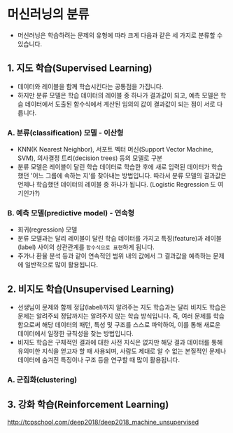 # 머신러닝의 분류
- 머신러닝은 학습하려는 문제의 유형에 따라 크게 다음과 같은 세 가지로 분류할 수 있습니다.

## 1. 지도 학습(Supervised Learning)
- 데이터와 레이블을 함께 학습시킨다는 공통점을 가집니다.
- 하지만 분류 모델은 학습 데이터의 레이블 중 하나가 결과값이 되고, 예측 모델은 학습 데이터에서 도출된 함수식에서 계산된 임의의 값이 결과값이 되는 점이 서로 다릅니다.

### A. 분류(classification) 모델 - 이산형
- KNN(K Nearest Neighbor), 서포트 벡터 머신(Support Vector Machine, SVM), 의사결정 트리(decision trees) 등의 모델로 구분
- 분류 모델은 레이블이 달린 학습 데이터로 학습한 후에 새로 입력된 데이터가 학습했던 '어느 그룹에 속하는 지'를 찾아내는 방법입니다. 따라서 분류 모델의 결과값은 언제나 학습했던 데이터의 레이블 중 하나가 됩니다. (Logistic Regression 도 여기인가?)

### B. 예측 모델(predictive model) - 연속형
- 회귀(regression) 모델
- 분류 모델과는 달리 레이블이 달린 학습 데이터를 가지고 특징(feature)과 레이블(label) 사이의 상관관계를 `함수식으로 표현`하게 됩니다.
- 주가나 환율 분석 등과 같이 연속적인 범위 내의 값에서 그 결과값을 예측하는 문제에 일반적으로 많이 활용됩니다.

## 2. 비지도 학습(Unsupervised Learning)
- 선생님이 문제와 함께 정답(label)까지 알려주는 지도 학습과는 달리 비지도 학습은 문제는 알려주되 정답까지는 알려주지 않는 학습 방식입니다. 즉, 여러 문제를 학습함으로써 해당 데이터의 패턴, 특성 및 구조를 스스로 파악하여, 이를 통해 새로운 데이터에서 일정한 규칙성을 찾는 방법입니다.
- 비지도 학습은 구체적인 결과에 대한 사전 지식은 없지만 해당 결과 데이터를 통해 유의미한 지식을 얻고자 할 때 사용되며, 사람도 제대로 알 수 없는 본질적인 문제나 데이터에 숨겨진 특징이나 구조 등을 연구할 때 많이 활용됩니다.

### A. 군집화(clustering)

## 3. 강화 학습(Reinforcement Learning)

http://tcpschool.com/deep2018/deep2018_machine_unsupervised
